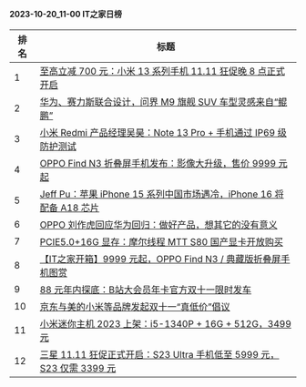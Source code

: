 #### 2023-10-20_11-00  IT之家日榜

| 排名 | 标题|
| --- | ---|
| 1 | [至高立减 700 元：小米 13 系列手机 11.11 狂促晚 8 点正式开启](https://www.ithome.com/0/726/111.htm) |
| 2 | [华为、赛力斯联合设计，问界 M9 旗舰 SUV 车型灵感来自“鲲鹏”](https://www.ithome.com/0/725/978.htm) |
| 3 | [小米 Redmi 产品经理吴昊：Note 13 Pro + 手机通过 IP69 级防护测试](https://www.ithome.com/0/725/983.htm) |
| 4 | [OPPO Find N3 折叠屏手机发布：影像大升级，售价 9999 元起](https://www.ithome.com/0/726/073.htm) |
| 5 | [Jeff Pu：苹果 iPhone 15 系列中国市场遇冷，iPhone 16 将配备 A18 芯片](https://www.ithome.com/0/726/001.htm) |
| 6 | [OPPO 刘作虎回应华为回归：做好产品，想其它的没有意义](https://www.ithome.com/0/726/191.htm) |
| 7 | [PCIE5.0+16G 显存：摩尔线程 MTT S80 国产显卡开放购买](https://www.ithome.com/0/726/152.htm) |
| 8 | [【IT之家开箱】9999 元起，OPPO Find N3 / 典藏版折叠屏手机图赏](https://www.ithome.com/0/726/083.htm) |
| 9 | [88 元年内探底：B站大会员年卡官方双十一限时发车](https://www.ithome.com/0/726/013.htm) |
| 10 | [京东与美的小米等品牌发起双十一“真低价”倡议](https://www.ithome.com/0/726/116.htm) |
| 11 | [小米迷你主机 2023 上架：i5-1340P + 16G + 512G，3499 元](https://www.ithome.com/0/726/147.htm) |
| 12 | [三星 11.11 狂促正式开启：S23 Ultra 手机低至 5999 元，S23 仅需 3399 元](https://www.ithome.com/0/726/154.htm) |
